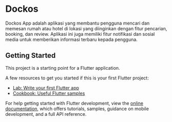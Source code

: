 # Dockos

Dockos App adalah aplikasi yang membantu pengguna mencari dan memesan rumah atau hotel di lokasi yang diinginkan dengan fitur pencarian, booking, dan review. Aplikasi ini juga memiliki fitur notifikasi dan sosial media untuk memberikan informasi terbaru kepada pengguna.

## Getting Started

This project is a starting point for a Flutter application.

A few resources to get you started if this is your first Flutter project:

- [Lab: Write your first Flutter app](https://docs.flutter.dev/get-started/codelab)
- [Cookbook: Useful Flutter samples](https://docs.flutter.dev/cookbook)

For help getting started with Flutter development, view the
[online documentation](https://docs.flutter.dev/), which offers tutorials,
samples, guidance on mobile development, and a full API reference.
